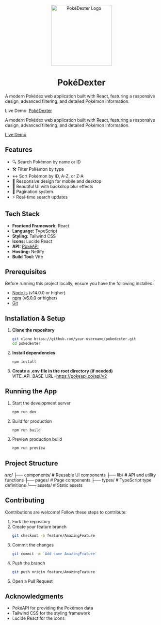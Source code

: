 <div align="center">
  <img src="./public/LOGO.png" alt="PokéDexter Logo" width="200" height="auto"/>
  
  # PokéDexter
</div>

A modern Pokédex web application built with React, featuring a responsive design, advanced filtering, and detailed Pokémon information.

Live Demo: [PokéDexter](https://pokedexter-rayn.netlify.app/)

A modern Pokédex web application built with React, featuring a responsive design, advanced filtering, and detailed Pokémon information.

[Live Demo](https://pokedexter-rayn.netlify.app/)

## Features

- 🔍 Search Pokémon by name or ID  
- 🛠️ Filter Pokémon by type  
- ↔️ Sort Pokémon by ID, A-Z, or Z-A  
- 📱 Responsive design for mobile and desktop  
- 🎨 Beautiful UI with backdrop blur effects  
- 📄 Pagination system  
- ⚡ Real-time search updates  

## Tech Stack

- **Frontend Framework:** React  
- **Language:** TypeScript  
- **Styling:** Tailwind CSS  
- **Icons:** Lucide React  
- **API:** [PokéAPI](https://pokeapi.co/)  
- **Hosting:** Netlify  
- **Build Tool:** Vite  

## Prerequisites

Before running this project locally, ensure you have the following installed:

- [Node.js](https://nodejs.org/) (v14.0.0 or higher)  
- [npm](https://www.npmjs.com/) (v6.0.0 or higher)  
- [Git](https://git-scm.com/)  

## Installation & Setup

1. **Clone the repository**
   ```bash
   git clone https://github.com/your-username/pokedexter.git
   cd pokedexter
2. **Install dependencies**
   ```bash
   npm install
3. **Create a .env file in the root directory (if needed)**
   VITE_API_BASE_URL=https://pokeapi.co/api/v2

## Running the App
1. Start the development server
   ```bash
   npm run dev
2. Build for production
   ```bash
   npm run build
3. Preview production build
   ```bash
   npm run preview

## Project Structure
src/
├── components/ # Reusable UI components
├── lib/        # API and utility functions
├── pages/      # Page components
├── types/      # TypeScript type definitions
└── assets/     # Static assets

## Contributing
Contributions are welcome! Follow these steps to contribute:

1. Fork the repository
2. Create your feature branch
   ```bash
   git checkout -b feature/AmazingFeature
3. Commit the changes
   ```bash
   git commit -m 'Add some AmazingFeature'
4. Push the branch
   ```bash
   git push origin feature/AmazingFeature
5. Open a Pull Request

## Acknowledgments
- PokéAPI for providing the Pokémon data
- Tailwind CSS for the styling framework
- Lucide React for the icons


